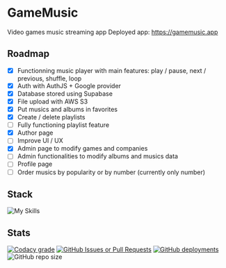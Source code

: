 # GameMusic

Video games music streaming app
Deployed app: <https://gamemusic.app>

## Roadmap

- [x] Functionning music player with main features: play / pause, next / previous, shuffle, loop
- [x] Auth with AuthJS + Google provider
- [x] Database stored using Supabase
- [x] File upload with AWS S3
- [x] Put musics and albums in favorites
- [x] Create / delete playlists
- [ ] Fully functioning playlist feature
- [x] Author page
- [ ] Improve UI / UX
- [x] Admin page to modify games and companies
- [ ] Admin functionalities to modify albums and musics data
- [ ] Profile page
- [ ] Order musics by popularity or by number (currently only number)

## Stack

![My Skills](https://skillicons.dev/icons?i=svelte,ts,tailwind,drizzle,aws,supabase)

## Stats

[![Codacy grade](https://img.shields.io/codacy/grade/48a8346b83b14770b83c875940b13080?style=for-the-badge)](https://app.codacy.com/gh/thibaudbrault/GameMusic/dashboard?utm_source=gh&utm_medium=referral&utm_content=&utm_campaign=Badge_grade)
[![GitHub Issues or Pull Requests](https://img.shields.io/github/issues/thibaudbrault/GameMusic?style=for-the-badge)](https://github.com/thibaudbrault/GameMusic/issues)
[![GitHub deployments](https://img.shields.io/github/deployments/thibaudbrault/GameMusic/production?style=for-the-badge)](https://github.com/thibaudbrault/GameMusic/deployments/Production)
![GitHub repo size](https://img.shields.io/github/repo-size/thibaudbrault/GameMusic?style=for-the-badge)
